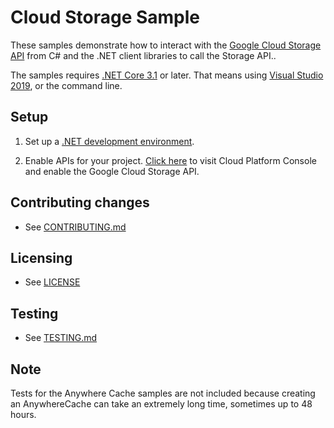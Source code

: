 # Cloud Storage Sample

These samples demonstrate how to interact with the [Google Cloud Storage API][Storage] from C# and
the .NET client libraries to call the Storage API..

The samples requires [.NET Core 3.1][net-core] or later.  That means using
[Visual Studio 2019](https://www.visualstudio.com/), or the command line.

## Setup

1.  Set up a [.NET development environment](https://cloud.google.com/dotnet/docs/setup).

4.  Enable APIs for your project.
    [Click here][enable-api]
    to visit Cloud Platform Console and enable the Google Cloud Storage API.

## Contributing changes

* See [CONTRIBUTING.md](../../CONTRIBUTING.md)

## Licensing

* See [LICENSE](../../LICENSE)

## Testing

* See [TESTING.md](../../TESTING.md)

[Storage]: https://cloud.google.com/storage/docs/
[enable-api]: https://console.cloud.google.com/flows/enableapi?apiid=storage_api&showconfirmation=true
[net-core]: https://www.microsoft.com/net/core

## Note

Tests for the Anywhere Cache samples are not included because creating an AnywhereCache can take an extremely long time, sometimes up to 48 hours.
